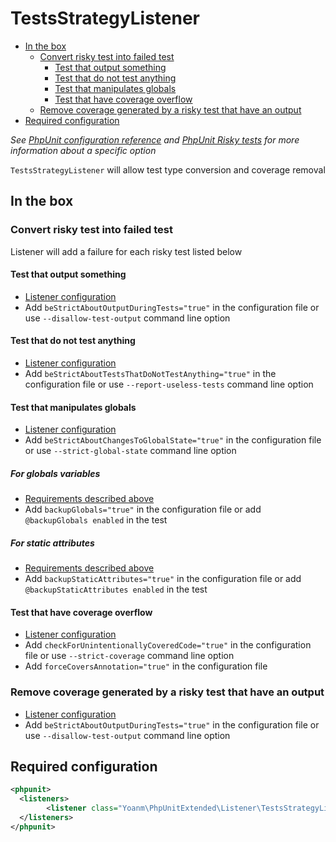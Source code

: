 # TestsStrategyListener

 * [In the box](#in-the-box)
   * [Convert risky test into failed test](#in-the-box-risky-to-failed)
     * [Test that output something](#in-the-box-risky-to-failed-risky-test-test-with-output)
     * [Test that do not test anything](#in-the-box-risky-to-failed-risky-test-test-tests-nothing)
     * [Test that manipulates globals](#in-the-box-risky-to-failed-risky-test-test-manipulates-globals)
     * [Test that have coverage overflow](#in-the-box-risky-to-failed-risky-test-test-with-coverage-overflow)
   * [Remove coverage generated by a risky test that have an output](#in-the-box-remove-coverage-risky-output)
 * [Required configuration](#required-config)

*See [PhpUnit configuration reference](https://phpunit.de/manual/current/en/appendixes.configuration.html) and [PhpUnit Risky tests](https://phpunit.de/manual/current/en/risky-tests.html) for more information about a specific option*

`TestsStrategyListener` will allow test type conversion and coverage removal

## In the box

<a name="in-the-box-risky-to-failed"></a>
### Convert risky test into failed test

Listener will add a failure for each risky test listed below

<a name="in-the-box-risky-to-failed-risky-test-test-with-output"></a>
#### Test that output something

 * [Listener configuration](#required-config)
 * Add `beStrictAboutOutputDuringTests="true"` in the configuration file or use `--disallow-test-output` command line option

<a name="in-the-box-risky-to-failed-risky-test-test-tests-nothing"></a>
#### Test that do not test anything

 * [Listener configuration](#required-config)
 * Add `beStrictAboutTestsThatDoNotTestAnything="true"` in the configuration file or use `--report-useless-tests` command line option

<a name="in-the-box-risky-to-failed-risky-test-test-manipulates-globals"></a>
#### Test that manipulates globals

 * [Listener configuration](#required-config)
 * Add `beStrictAboutChangesToGlobalState="true"` in the configuration file or use `--strict-global-state` command line option

<a name="in-the-box-risky-to-failed-risky-test-test-manipulates-globals-variables"></a>
##### For globals variables

 * [Requirements described above](#in-the-box-risky-to-failed-risky-test-test-manipulates-globals)
 * Add `backupGlobals="true"` in the configuration file or add `@backupGlobals enabled` in the test

<a name="in-the-box-risky-to-failed-risky-test-test-manipulates-globals-attributes"></a>
##### For static attributes

 * [Requirements described above](#in-the-box-risky-to-failed-risky-test-test-manipulates-globals)
 * Add `backupStaticAttributes="true"` in the configuration file or add `@backupStaticAttributes enabled` in the test

<a name="in-the-box-risky-to-failed-risky-test-test-with-coverage-overflow"></a>
#### Test that have coverage overflow

 * [Listener configuration](#required-config)
 * Add `checkForUnintentionallyCoveredCode="true"` in the configuration file or use `--strict-coverage` command line option
 * Add `forceCoversAnnotation="true"` in the configuration file

<a name="in-the-box-remove-coverage-risky-output"></a>
### Remove coverage generated by a risky test that have an output

 * [Listener configuration](#required-config)
 * Add `beStrictAboutOutputDuringTests="true"` in the configuration file or use `--disallow-test-output` command line option

<a name="required-config"></a>
## Required configuration

```xml
<phpunit>
  <listeners>
        <listener class="Yoanm\PhpUnitExtended\Listener\TestsStrategyListener"/>
  </listeners>
</phpunit>
```
